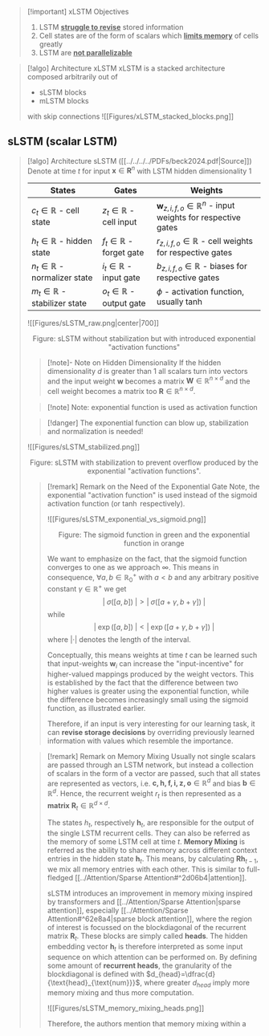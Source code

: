 >[!important] xLSTM Objectives
> 1. LSTM **<u>struggle to revise</u>** stored information
> 2. Cell states are of the form of scalars which <u>**limits memory**</u> of cells greatly
> 3. LSTM are <u>**not parallelizable**</u> 

>[!algo] Architecture xLSTM
>xLSTM is a stacked architecture composed arbitrarily out of
>- sLSTM blocks
>- mLSTM blocks
>
>with skip connections
>![[Figures/xLSTM_stacked_blocks.png]]


## sLSTM (scalar LSTM)

>[!algo] Architecture sLSTM ([[../../../../PDFs/beck2024.pdf|Source]])
> Denote at time $t$ for input $\mathbf{x} \in \mathbf{R}^n$ with LSTM hidden dimensionality $1$
> 
>| States                     | Gates                 | Weights |
>| -------------------------- | --------------------- | ------- |
>| $c_t \in \mathbb{R}$ - cell state         | $z_{t}\in \mathbb{R}$ - cell input  | $\mathbf{w}_{z,i,f,o}\in \mathbb{R}^n$ - input weights for respective gates        |
>| $h_{t}\in \mathbb{R}$ - hidden state     | $f_{t}\in \mathbb{R}$ - forget gate |  $r_{z,i,f,o}\in \mathbb{R}$ - cell weights for respective gates       |
>| $n_{t}\in \mathbb{R}$ - normalizer state | $i_{t}\in \mathbb{R}$ - input gate  |  $b_{z,i,f,o}\in \mathbb{R}$ - biases for respective gates       |
>| $m_{t}\in \mathbb{R}$ - stabilizer state | $o_{t}\in \mathbb{R}$ - output gate |  $\phi$ - activation function, usually $\tanh$       |
> 
> ![[Figures/sLSTM_raw.png|center|700]]
> <center> Figure: sLSTM without stabilization but with introduced exponential "activation functions" </center>
> 
>>[!note]- Note on Hidden Dimensionality
>>If the hidden dimensionality $d$ is greater than $1$ all scalars turn into vectors and the input weight $\mathbf{w}$ becomes a matrix $\mathbf{W} \in \mathbb{R}^{n \times d}$ and the cell weight becomes a matrix too $\mathbf{R} \in \mathbb{R}^{n \times d}$.
>
>>[!note] Note: exponential function is used as activation function
>
>>[!danger] The exponential function can blow up, stabilization and normalization is needed!
>
>![[Figures/sLSTM_stabilized.png]]
><center> Figure: sLSTM with stabilization to prevent overflow produced by the exponential "activation functions".</center>
>
>>[!remark] Remark on the Need of the Exponential Gate
>>Note, the exponential "activation function" is used instead of the sigmoid activation function (or $\tanh$ respectively).
>>
>>![[Figures/sLSTM_exponential_vs_sigmoid.png]]
>><center> Figure: The sigmoid function in green and the exponential function in orange </center>
>>
>> We want to emphasize on the fact, that the sigmoid function converges to one as we approach $\infty$. This means in consequence, $\forall a,b \in \mathbb{R}_{0}^+$ with $a<b$ and any arbitrary positive constant $\gamma \in \mathbb{R}^+$ we get
>> $$\Big\lvert \;\sigma([a,b]) \;\Big\rvert> \Big\lvert \;\sigma([a+\gamma, b+\gamma])\; \Big\rvert  $$
>> while
>> $$\Big\lvert\; \exp([a,b]) \;\Big\rvert < \Big\lvert\; \exp([a+\gamma, b+\gamma])\; \Big\rvert $$
>> where $\lvert \cdot \rvert$ denotes the length of the interval.
>>
>>Conceptually, this means weights at time $t$ can be learned such that input-weights $\mathbf{w}_{i}$ can increase the "input-incentive" for higher-valued mappings produced by the weight vectors. This is established by the fact that the difference between two higher values is greater using the exponential function, while the difference becomes increasingly small using the sigmoid function, as illustrated earlier.
>>
>>Therefore, if an input is very interesting for our learning task, it can **revise storage decisions** by overriding previously learned information with values which resemble the importance.
>
>>[!remark] Remark on Memory Mixing
>>Usually not single scalars are passed through an LSTM network, but instead a collection of scalars in the form of a vector are passed, such that all states are represented as vectors, i.e. $\mathbf{c,h,f,i,z,o} \in \mathbb{R}^d$ and bias $\mathbf{b} \in \mathbb{R}^d$. Hence, the recurrent weight $r_{t}$ is then represented as a **matrix** $\mathbf{R}_{t} \in \mathbb{R}^{d \times d}$.
>>
>>The states $h_{t}$, respectively $\mathbf{h}_{t}$, are responsible for the output of the single LSTM recurrent cells. They can also be referred as the memory of some LSTM cell at time $t$. **Memory Mixing** is referred as the ability to share memory across different context entries in the hidden state $\mathbf{h}_{t}$. This means, by calculating $\mathbf{R}\mathbf{h}_{t-1}$, we mix all memory entries with each other. This is similar to full-fledged [[../Attention/Sparse Attention#^2d06b4|attention]].
>>
>> sLSTM introduces an improvement in memory mixing inspired by transformers and [[../Attention/Sparse Attention|sparse attention]], especially [[../Attention/Sparse Attention#^62e8a4|sparse block attention]], where the region of interest is focussed on the blockdiagonal of the recurrent matrix $\mathbf{R}_{t}$. These blocks are simply called **heads**. The hidden embedding vector $\mathbf{h}_{t}$ is therefore interpreted as some input sequence on which attention can be performed on. By defining some amount of **recurrent heads**, the granularity of the blockdiagonal is defined with $d_{head}=\dfrac{d}{\text{head}_{\text{num}}}$, where greater $d_{head}$ imply more memory mixing and thus more computation.
>> 
>> ![[Figures/sLSTM_memory_mixing_heads.png]]
>> 
>> Therefore, the authors mention that memory mixing within a 
